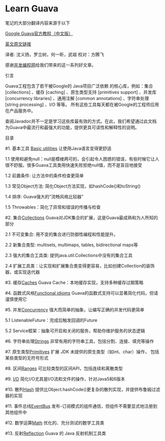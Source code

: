 Learn Guava
======
笔记的大部分翻译内容来源于以下

[Google Guava官方教程（中文版）](http://ifeve.com/google-guava/)

[英文原文链接](http://code.google.com/p/guava-libraries/wiki/GuavaExplained)

译者: 沈义扬，罗立树，何一昕，武祖  校对：方腾飞

感谢[并发编程网](http://ifeve.com/)给我们带来的这一系列好文章。

引言

Guava工程包含了若干被Google的 Java项目广泛依赖 的核心库，例如：集合 [collections] 、缓存 [caching] 、原生类型支持 [primitives support] 、并发库 [concurrency libraries] 、通用注解 [common annotations] 、字符串处理 [string processing] 、I/O 等等。 所有这些工具每天都在被Google的工程师应用在产品服务中。

查阅Javadoc并不一定是学习这些库最有效的方式。在此，我们希望通过此文档为Guava中最流行和最强大的功能，提供更具可读性和解释性的说明。

目录

#1. 基本工具 [Basic utilities](BasicUtilities/README.md)
让使用Java语言变得更舒适

1.1 使用和避免null：null是模棱两可的，会引起令人困惑的错误，有些时候它让人很不舒服。很多Guava工具类用快速失败拒绝null值，而不是盲目地接受

1.2 前置条件: 让方法中的条件检查更简单

1.3 常见Object方法: 简化Object方法实现，如hashCode()和toString()

1.4 排序: Guava强大的”流畅风格比较器”

1.5 Throwables：简化了异常和错误的传播与检查

#2. 集合[Collections](Collections/README.md)
Guava对JDK集合的扩展，这是Guava最成熟和为人所知的部分

2.1 不可变集合: 用不变的集合进行防御性编程和性能提升。

2.2 新集合类型: multisets, multimaps, tables, bidirectional maps等

2.3 强大的集合工具类: 提供java.util.Collections中没有的集合工具

2.4 扩展工具类：让实现和扩展集合类变得更容易，比如创建Collection的装饰器，或实现迭代器

#3. 缓存[Caches](Caches/README.md)
Guava Cache：本地缓存实现，支持多种缓存过期策略

#4. 函数式风格[Functional idioms](FunctionalIdioms/README.md)
Guava的函数式支持可以显著简化代码，但请谨慎使用它

#5. 并发[Concurrency](Concurrency/README.md)
强大而简单的抽象，让编写正确的并发代码更简单

5.1 ListenableFuture：完成后触发回调的Future

5.2 Service框架：抽象可开启和关闭的服务，帮助你维护服务的状态逻辑

#6. 字符串处理[Strings](Strings/README.md)
非常有用的字符串工具，包括分割、连接、填充等操作

#7. 原生类型[Primitives](Primitives/README.md)
扩展 JDK 未提供的原生类型（如int、char）操作， 包括某些类型的无符号形式

#8. 区间[Ranges](Ranges/README.md)
可比较类型的区间API，包括连续和离散类型

#9. [I/O](IO/README.md)
简化I/O尤其是I/O流和文件的操作，针对Java5和6版本

#10. 散列[Hash](Hash/README.md)
提供比Object.hashCode()更复杂的散列实现，并提供布鲁姆过滤器的实现

#11. 事件总线[EventBus](EventBus/README.md)
发布-订阅模式的组件通信，但组件不需要显式地注册到其他组件中

#12. 数学运算[Math](Math/README.md)
优化的、充分测试的数学工具类

#13. 反射[Reflection](Reflection/README.md)
Guava 的 Java 反射机制工具类
